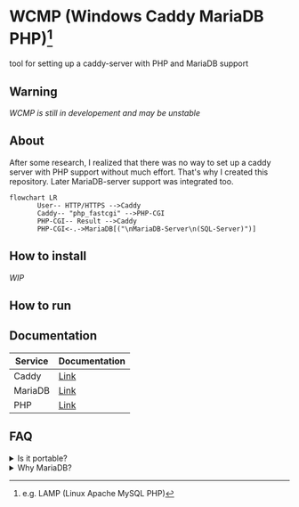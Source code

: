 # WCMP (Windows Caddy MariaDB PHP)[^wcmp_notice]

tool for setting up a caddy-server with PHP and MariaDB support

## Warning

*WCMP is still in developement and may be unstable*

## About

After some research, I realized that there was no way to set up a caddy server with PHP support without much effort. That's why I created this repository. Later MariaDB-server support was integrated too.

```mermaid
flowchart LR
       User-- HTTP/HTTPS -->Caddy
       Caddy-- "php_fastcgi" -->PHP-CGI
       PHP-CGI-- Result -->Caddy
       PHP-CGI<-.->MariaDB[("\nMariaDB-Server\n(SQL-Server)")]
```

## How to install

*WIP*
<!--
Download the `.ps1`-file from [here](./src/). Run the script in PowerShell with `.\caddy-php.ps1`.

The script

- will suggest available PHP versions and lets you choose.
- tries to choose the caddy version automatically but lets you choose when it has problems doing so.
- creates a subfolder named "caddy-php".
-->

## How to run

<!--
```
php-cgi -b 127.0.0.1:9000
```

```
caddy run --watch
```
-->

## Documentation

| Service | Documentation |
| --- | --- |
| Caddy | [Link](https://caddyserver.com/docs/command-line) |
| MariaDB | [Link](https://mariadb.com/kb/en/documentation/) |
| PHP | [Link](https://www.php.net/manual/en/features.commandline.options.php) |

## FAQ

<details><summary>Is it portable?</summary>
<p>
       The services used by this project are configured to work portable. Move your installation where you want.
</p>
</details>

<!--
<details><summary></summary>
<p>
       
</p>
</details>
-->

<details><summary>Why MariaDB?</summary>
<p>
       MariaDB is a open-source fork of MySQL. MariaDB provides better performance and more features than MySQL.<br>
       <a href="https://www.guru99.com/mariadb-vs-mysql.html">More Information on this topic</a>
</p>
</details>

[^wcmp_notice]: e.g. LAMP (Linux Apache MySQL PHP)
